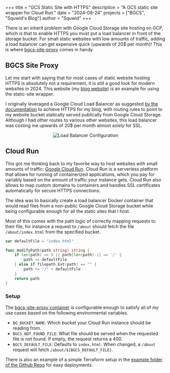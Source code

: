 +++
title = "GCS Static Site with HTTPS"
description = "A GCS static site wrapper for Cloud Run."
date = "2024-08-24"
projects = ["BGCS", "Squwid's Blog"]
author = "Squwid"
+++

There is an inherit problem with Google Cloud Storage site hosting on GCP, which is that to enable HTTPS you must put a load balancer in front of the storage bucket. For small static websites with low amounts of traffic, adding a load balancer can get expensive quick (upwards of 20$ per month)!  This is where [bgcs-site-proxy](https://github.com/Squwid/bgcs-site-proxy) comes in handy.

## BGCS Site Proxy

Let me start with saying that for most cases of static website hosting HTTPS is absolutely not a requirement, it is still a good look for modern websites in 2024. This website (my [blog website](https://blog.squwid.dev/)) is an example for using the static-site wrapper. 

I originally leveraged a Google Cloud Load Balancer as suggested [by the documentation](https://cloud.google.com/storage/docs/hosting-static-website#lb-ssl) to achieve HTTPS for my blog, with routing rules to point to my website bucket statically served publically from Google Cloud Storage. Although I had other routes to various other websites, this load balancer was costing me upwards of 20$ per month almost *solely* for SSL.

<p align="center">
  <img src="https://img.byte.golf/hLctaQ97JfJV.png" alt="Load Balancer Configuration">
</p>

## Cloud Run

This got me thinking back to my favorite way to host websites with small amounts of traffic: [Google Cloud Run](https://cloud.google.com/run?hl=en). Cloud Run is a serverless platform that allows for running of containerized applications, which you pay for variably based on the amount of traffic your instance gets. Cloud Run also allows to map custom domains to containers and handles SSL certificates automatically for secure HTTPS connections.

The idea was to basically create a load balancer Docker container that would read files from a non-public Google Cloud Storage bucket while being configurable enough for all the static sites that I host.

Most of this comes with the path logic of correctly mapping requests to their file, for instance a request to `/about` should fetch the file `/about/index.html` from the specified bucket.

```go
var defaultFile = "index.html"

func modifyPath(path string) string {
	if len(path) == 0 || path[len(path)-1] == '/' {
		path += defaultFile
	} else if filepath.Ext(path) == "" {
		path += "/" + defaultFile
	}
	return path
}
```

### Setup

The [bgcs-site-proxy container](https://hub.docker.com/repository/docker/squwid/bgcs-site-proxy/tags) is configurable enough to satisfy all of *my* use cases based on the following environmental variables. 

- `BG_BUCKET_NAME`: Which bucket your Cloud Run instance should be reading from.
- `BGCS_NOT_FOUND_FILE`: What file should be served when the requested file is not found. If empty, the request returns a 400.
- `BGCS_DEFAULT_FILE`: Defaults to `index.html`. When changed, a `/about` request will fetch `/about/${BGCS_DEFAULT_FILE}`.

There is also an example of a simple Terraform setup in the [example folder of the Github Repo](https://github.com/Squwid/bgcs-site-proxy/example) for easy deployments.